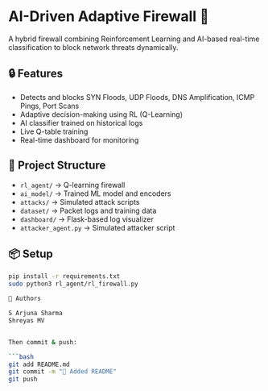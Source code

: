 # AI-Driven Adaptive Firewall 🚀

A hybrid firewall combining Reinforcement Learning and AI-based real-time classification to block network threats dynamically.

## 🔒 Features
- Detects and blocks SYN Floods, UDP Floods, DNS Amplification, ICMP Pings, Port Scans
- Adaptive decision-making using RL (Q-Learning)
- AI classifier trained on historical logs
- Live Q-table training
- Real-time dashboard for monitoring

## 📁 Project Structure
- `rl_agent/` → Q-learning firewall
- `ai_model/` → Trained ML model and encoders
- `attacks/` → Simulated attack scripts
- `dataset/` → Packet logs and training data
- `dashboard/` → Flask-based log visualizer
- `attacker_agent.py` → Simulated attacker script

## 📦 Setup
```bash
pip install -r requirements.txt
sudo python3 rl_agent/rl_firewall.py

🧠 Authors

S Arjuna Sharma
Shreyas MV


Then commit & push:

```bash
git add README.md
git commit -m "📝 Added README"
git push

